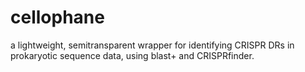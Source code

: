 # cellophane
a lightweight, semitransparent wrapper for identifying CRISPR DRs in prokaryotic sequence data, using blast+ and CRISPRfinder.
